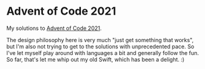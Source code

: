 # Advent of Code 2021

My solutions to [Advent of Code 2021](https://adventofcode.com/2021).

The design philosophy here is very much "just get something that works", but I'm also not trying to get to the solutions with unprecedented pace. So I've let myself play around with languages a bit and generally follow the fun. So far, that's let me whip out my old Swift, which has been a delight. :)